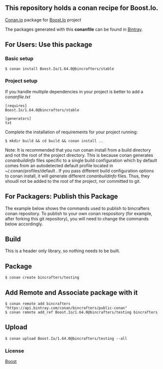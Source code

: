 ## This repository holds a conan recipe for Boost.Io.

[Conan.io](https://conan.io) package for [Boost.Io](https://github.com/Boostorg/Io) project

The packages generated with this **conanfile** can be found in [Bintray](https://bintray.com/bincrafters/public-conan/Boost.Io%3Abincrafters).

## For Users: Use this package

### Basic setup

    $ conan install Boost.Io/1.64.0@bincrafters/stable

### Project setup

If you handle multiple dependencies in your project is better to add a *conanfile.txt*

    [requires]
    Boost.Io/1.64.0@bincrafters/stable

    [generators]
    txt

Complete the installation of requirements for your project running:</small></span>

    $ mkdir build && cd build && conan install ..
	
Note: It is recommended that you run conan install from a build directory and not the root of the project directory.  This is because conan generates *conanbuildinfo* files specific to a single build configuration which by default comes from an autodetected default profile located in ~/.conan/profiles/default .  If you pass different build configuration options to conan install, it will generate different *conanbuildinfo* files.  Thus, they shoudl not be added to the root of the project, nor committed to git. 

## For Packagers: Publish this Package

The example below shows the commands used to publish to bincrafters conan repository. To publish to your own conan respository (for example, after forking this git repository), you will need to change the commands below accordingly. 

## Build  

This is a header only library, so nothing needs to be built.

## Package 

    $ conan create bincrafters/testing
	
## Add Remote and Associate package with it

	$ conan remote add bincrafters "https://api.bintray.com/conan/bincrafters/public-conan"
	$ conan remote add_ref Boost.Io/1.64.0@bincrafters/testing bincrafters

## Upload

    $ conan upload Boost.Io/1.64.0@bincrafters/testing --all

### License
[Boost](LICENSE)
